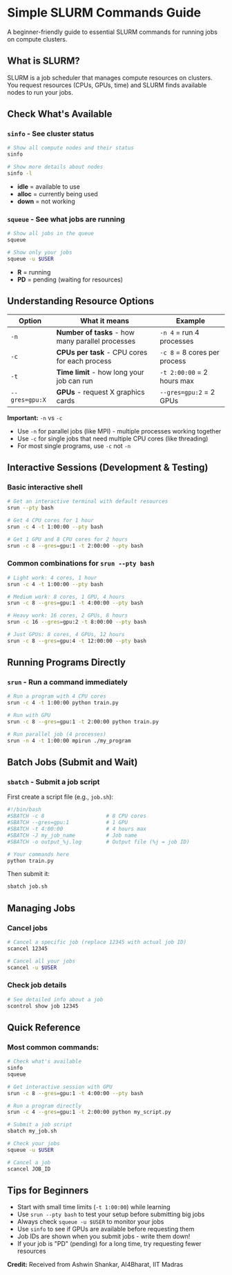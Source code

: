 # Simple SLURM Commands Guide

A beginner-friendly guide to essential SLURM commands for running jobs on compute clusters.

## What is SLURM?
SLURM is a job scheduler that manages compute resources on clusters. You request resources (CPUs, GPUs, time) and SLURM finds available nodes to run your jobs.

## Check What's Available

### `sinfo` - See cluster status
```bash
# Show all compute nodes and their status
sinfo

# Show more details about nodes
sinfo -l
```
- **idle** = available to use
- **alloc** = currently being used
- **down** = not working

### `squeue` - See what jobs are running
```bash
# Show all jobs in the queue
squeue

# Show only your jobs
squeue -u $USER
```
- **R** = running
- **PD** = pending (waiting for resources)

## Understanding Resource Options

| Option | What it means | Example |
|--------|---------------|---------|
| `-n` | **Number of tasks** - how many parallel processes | `-n 4` = run 4 processes |
| `-c` | **CPUs per task** - CPU cores for each process | `-c 8` = 8 cores per process |
| `-t` | **Time limit** - how long your job can run | `-t 2:00:00` = 2 hours max |
| `--gres=gpu:X` | **GPUs** - request X graphics cards | `--gres=gpu:2` = 2 GPUs |

**Important:** `-n` vs `-c`
- Use `-n` for parallel jobs (like MPI) - multiple processes working together
- Use `-c` for single jobs that need multiple CPU cores (like threading)
- For most single programs, use `-c` not `-n`

## Interactive Sessions (Development & Testing)

### Basic interactive shell
```bash
# Get an interactive terminal with default resources
srun --pty bash

# Get 4 CPU cores for 1 hour
srun -c 4 -t 1:00:00 --pty bash

# Get 1 GPU and 8 CPU cores for 2 hours
srun -c 8 --gres=gpu:1 -t 2:00:00 --pty bash
```

### Common combinations for `srun --pty bash`
```bash
# Light work: 4 cores, 1 hour
srun -c 4 -t 1:00:00 --pty bash

# Medium work: 8 cores, 1 GPU, 4 hours  
srun -c 8 --gres=gpu:1 -t 4:00:00 --pty bash

# Heavy work: 16 cores, 2 GPUs, 8 hours
srun -c 16 --gres=gpu:2 -t 8:00:00 --pty bash

# Just GPUs: 8 cores, 4 GPUs, 12 hours
srun -c 8 --gres=gpu:4 -t 12:00:00 --pty bash
```

## Running Programs Directly

### `srun` - Run a command immediately
```bash
# Run a program with 4 CPU cores
srun -c 4 -t 1:00:00 python train.py

# Run with GPU
srun -c 8 --gres=gpu:1 -t 2:00:00 python train.py

# Run parallel job (4 processes)
srun -n 4 -t 1:00:00 mpirun ./my_program
```

## Batch Jobs (Submit and Wait)

### `sbatch` - Submit a job script
First create a script file (e.g., `job.sh`):
```bash
#!/bin/bash
#SBATCH -c 8                    # 8 CPU cores
#SBATCH --gres=gpu:1            # 1 GPU
#SBATCH -t 4:00:00              # 4 hours max
#SBATCH -J my_job_name          # Job name
#SBATCH -o output_%j.log        # Output file (%j = job ID)

# Your commands here
python train.py
```

Then submit it:
```bash
sbatch job.sh
```

## Managing Jobs

### Cancel jobs
```bash
# Cancel a specific job (replace 12345 with actual job ID)
scancel 12345

# Cancel all your jobs
scancel -u $USER
```

### Check job details
```bash
# See detailed info about a job
scontrol show job 12345
```

## Quick Reference

### Most common commands:
```bash
# Check what's available
sinfo
squeue

# Get interactive session with GPU
srun -c 8 --gres=gpu:1 -t 4:00:00 --pty bash

# Run a program directly
srun -c 4 --gres=gpu:1 -t 2:00:00 python my_script.py

# Submit a job script
sbatch my_job.sh

# Check your jobs
squeue -u $USER

# Cancel a job
scancel JOB_ID
```

## Tips for Beginners
- Start with small time limits (`-t 1:00:00`) while learning
- Use `srun --pty bash` to test your setup before submitting big jobs  
- Always check `squeue -u $USER` to monitor your jobs
- Use `sinfo` to see if GPUs are available before requesting them
- Job IDs are shown when you submit jobs - write them down!
- If your job is "PD" (pending) for a long time, try requesting fewer resources

**Credit:** Received from Ashwin Shankar, AI4Bharat, IIT Madras 
